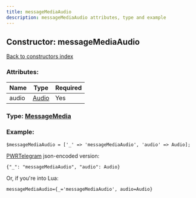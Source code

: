 ```yaml
---
title: messageMediaAudio
description: messageMediaAudio attributes, type and example
---
```

## Constructor: messageMediaAudio  
[Back to constructors index](index.md)



### Attributes:

| Name     |    Type       | Required |
|----------|---------------|----------|
|audio|[Audio](../types/Audio.md) | Yes|



### Type: [MessageMedia](../types/MessageMedia.md)


### Example:

```
$messageMediaAudio = ['_' => 'messageMediaAudio', 'audio' => Audio];
```  

[PWRTelegram](https://pwrtelegram.xyz) json-encoded version:

```
{"_": "messageMediaAudio", "audio": Audio}
```


Or, if you're into Lua:  


```
messageMediaAudio={_='messageMediaAudio', audio=Audio}

```


